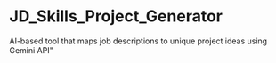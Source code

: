# JD_Skills_Project_Generator
AI-based tool that maps job descriptions to unique project ideas using Gemini API"
